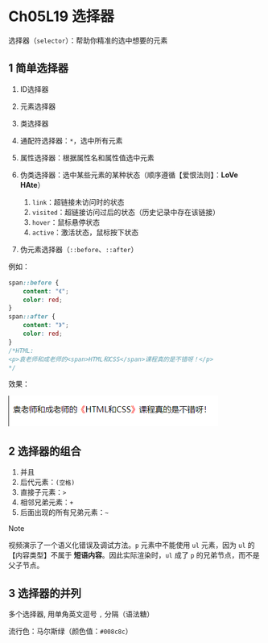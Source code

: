 # Ch05L19 选择器

选择器（`selector`）：帮助你精准的选中想要的元素

## 1 简单选择器

1. ID选择器
2. 元素选择器
3. 类选择器
4. 通配符选择器：`*`，选中所有元素
5. 属性选择器：根据属性名和属性值选中元素
6. 伪类选择器：选中某些元素的某种状态（顺序遵循【爱恨法则】：**LoVe HAte**）
   1. `link`：超链接未访问时的状态
   2. `visited`：超链接访问过后的状态（历史记录中存在该链接）
   3. `hover`：鼠标悬停状态
   4. `active`：激活状态，鼠标按下状态

7. 伪元素选择器（`::before`、`::after`）

例如：

```css
span::before {
    content: "《";
    color: red;
}
span::after {
    content: "》";
    color: red;
}
/*HTML:
<p>袁老师和成老师的<span>HTML和CSS</span>课程真的是不错呀！</p>
*/
```

效果：

![pseudo-element demo](../assets/19-1.png)



## 2 选择器的组合

1. 并且
2. 后代元素：`(空格)`
3. 直接子元素：`>`
4. 相邻兄弟元素：`+`
5. 后面出现的所有兄弟元素：`~`

> [!note]
>
> 视频演示了一个语义化错误及调试方法。`p` 元素中不能使用 `ul` 元素，因为 `ul` 的【内容类型】不属于 **短语内容**。因此实际渲染时，`ul` 成了 `p` 的兄弟节点，而不是父子节点。



## 3 选择器的并列

多个选择器, 用单角英文逗号 `,` 分隔（语法糖）



流行色：马尔斯绿（颜色值：`#008c8c`） 
